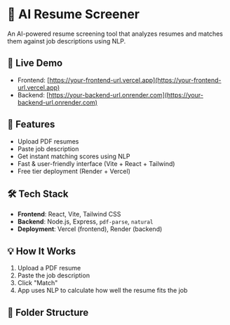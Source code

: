 # 🧠 AI Resume Screener

An AI-powered resume screening tool that analyzes resumes and matches them against job descriptions using NLP.

## 🔗 Live Demo
- Frontend: [https://your-frontend-url.vercel.app](https://your-frontend-url.vercel.app)
- Backend: [https://your-backend-url.onrender.com](https://your-backend-url.onrender.com)

## 🚀 Features
- Upload PDF resumes
- Paste job description
- Get instant matching scores using NLP
- Fast & user-friendly interface (Vite + React + Tailwind)
- Free tier deployment (Render + Vercel)

## 🛠️ Tech Stack
- **Frontend**: React, Vite, Tailwind CSS
- **Backend**: Node.js, Express, `pdf-parse`, `natural`
- **Deployment**: Vercel (frontend), Render (backend)

## 💡 How It Works
1. Upload a PDF resume
2. Paste the job description
3. Click "Match"
4. App uses NLP to calculate how well the resume fits the job

## 📁 Folder Structure
